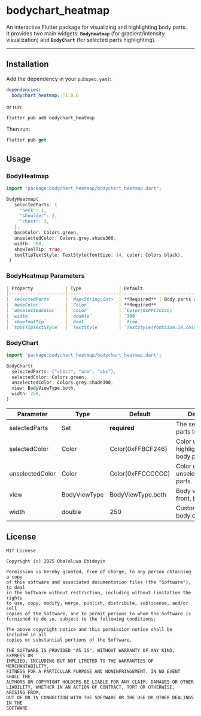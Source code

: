 # bodychart_heatmap

An interactive Flutter package for visualizing and highlighting body parts.  
It provides two main widgets: **`BodyHeatmap`** (for gradient/intensity visualization) and **`BodyChart`** (for selected parts highlighting).

---

## Installation

Add the dependency in your `pubspec.yaml`:

```yaml
dependencies:
  bodychart_heatmap: ^1.0.0
```

or run:

```dart
flutter pub add bodychart_heatmap
```

Then run:

```dart
flutter pub get
```

## Usage

### BodyHeatmap

```dart
import 'package:bodychart_heatmap/bodychart_heatmap.dart';

BodyHeatmap(
   selectedParts: {
     "neck": 1,
     "shoulder": 2,
     "chest": 3,
   },
   baseColor: Colors.green,
   unselectedColor: Colors.grey.shade300,
   width: 300,
   showToolTip: true,
   toolTipTextStyle: TextStyle(fontSize: 14, color: Colors.black),
 )
```

### BodyHeatmap Parameters

```markdown
| Property            | Type              | Default                         | Description |
|---------------------|-------------------|---------------------------------|-------------|
| `selectedParts`     | `Map<String,int>` | **Required** | Body parts with intensity values (`1` = low, `2` = medium, `3` = high). |
| `baseColor`         | `Color`           | **Required**                   | Main color used for highlighting. |
| `unselectedColor`   | `Color`           | `Color(0xFFCCCCCC)`             | Color for unselected parts. |
| `width`             | `double`          | `300`                           | Custom width of the body heatmap widget |
| `showToolTip`       | `bool`            | `true`                          | Whether to show the legend/tooltip. |
| `toolTipTextStyle`  | `TextStyle`       | `TextStyle(fontSize:14,color:Colors.black)` | Style for tooltip labels. |
```

### BodyChart

```dart
import 'package:bodychart_heatmap/bodychart_heatmap.dart';

BodyChart(
  selectedParts: {"chest", "arm", "abs"},
  selectedColor: Colors.green,
  unselectedColor: Colors.grey.shade300,
  view: BodyViewType.both,
  width: 250,
)
```

| Parameter         | Type             | Default            | Description |
|-------------------|-----------------|--------------------|-------------|
| selectedParts     | Set<String>     | **required**       | The set of body parts to highlight. |
| selectedColor     | Color           | Color(0xFFBCF246)  | Color used for highlighted/selected body parts. |
| unselectedColor   | Color           | Color(0xFFCCCCCC)  | Color used for unselected body parts. |
| view              | BodyViewType    | BodyViewType.both  | Body view type: front, back, or both. |
| width             | double          | 250                | Custom width of the body chart widget. |

## License

```
MIT License

Copyright (c) 2025 Obaloluwa Obidoyin

Permission is hereby granted, free of charge, to any person obtaining a copy
of this software and associated documentation files (the "Software"), to deal
in the Software without restriction, including without limitation the rights
to use, copy, modify, merge, publish, distribute, sublicense, and/or sell
copies of the Software, and to permit persons to whom the Software is
furnished to do so, subject to the following conditions:

The above copyright notice and this permission notice shall be included in all
copies or substantial portions of the Software.

THE SOFTWARE IS PROVIDED "AS IS", WITHOUT WARRANTY OF ANY KIND, EXPRESS OR
IMPLIED, INCLUDING BUT NOT LIMITED TO THE WARRANTIES OF MERCHANTABILITY,
FITNESS FOR A PARTICULAR PURPOSE AND NONINFRINGEMENT. IN NO EVENT SHALL THE
AUTHORS OR COPYRIGHT HOLDERS BE LIABLE FOR ANY CLAIM, DAMAGES OR OTHER
LIABILITY, WHETHER IN AN ACTION OF CONTRACT, TORT OR OTHERWISE, ARISING FROM,
OUT OF OR IN CONNECTION WITH THE SOFTWARE OR THE USE OR OTHER DEALINGS IN THE
SOFTWARE.
```
